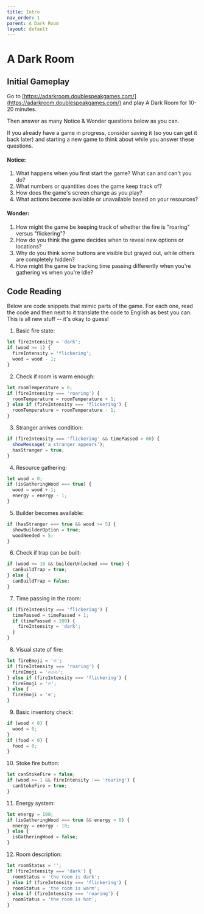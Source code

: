 ```yaml
---
title: Intro
nav_order: 1
parent: A Dark Room
layout: default
---
```


# A Dark Room

## Initial Gameplay

Go to [https://adarkroom.doublespeakgames.com/](https://adarkroom.doublespeakgames.com/) and play A Dark Room for 10-20 minutes.

Then answer as many Notice & Wonder questions below as you can.

If you already have a game in progress, consider saving it (so you can get it back later) and starting a new game to think about while you answer these questions.

#### Notice:

1. What happens when you first start the game? What can and can't you do?
1. What numbers or quantities does the game keep track of?
1. How does the game's screen change as you play?
1. What actions become available or unavailable based on your resources?

#### Wonder:

1. How might the game be keeping track of whether the fire is "roaring" versus "flickering"?
1. How do you think the game decides when to reveal new options or locations?
1. Why do you think some buttons are visible but grayed out, while others are completely hidden?
1. How might the game be tracking time passing differently when you're gathering vs when you're idle?

## Code Reading

Below are code snippets that mimic parts of the game. For each one, read the code and then next to it translate the code to English as best you can. This is all new stuff -- it's okay to guess!

1. Basic fire state:

```javascript
let fireIntensity = 'dark';
if (wood >= 1) {
  fireIntensity = 'flickering';
  wood = wood - 1;
}
```

2. Check if room is warm enough:

```javascript
let roomTemperature = 0;
if (fireIntensity === 'roaring') {
  roomTemperature = roomTemperature + 1;
} else if (fireIntensity === 'flickering') {
  roomTemperature = roomTemperature - 1;
}
```

3. Stranger arrives condition:

```javascript
if (fireIntensity === 'flickering' && timePassed > 60) {
  showMessage('a stranger appears');
  hasStranger = true;
}
```

4. Resource gathering:

```javascript
let wood = 0;
if (isGatheringWood === true) {
  wood = wood + 1;
  energy = energy - 1;
}
```

5. Builder becomes available:

```javascript
if (hasStranger === true && wood >= 5) {
  showBuilderOption = true;
  woodNeeded = 5;
}
```

6. Check if trap can be built:

```javascript
if (wood >= 10 && builderUnlocked === true) {
  canBuildTrap = true;
} else {
  canBuildTrap = false;
}
```

7. Time passing in the room:

```javascript
if (fireIntensity === 'flickering') {
  timePassed = timePassed + 1;
  if (timePassed > 100) {
    fireIntensity = 'dark';
  }
}
```

8. Visual state of fire:

```javascript
let fireEmoji = '🔥';
if (fireIntensity === 'roaring') {
  fireEmoji = '🔥🔥🔥';
} else if (fireIntensity === 'flickering') {
  fireEmoji = '🔥';
} else {
  fireEmoji = '❄️';
}
```

9. Basic inventory check:

```javascript
if (wood < 0) {
  wood = 0;
}
if (food < 0) {
  food = 0;
}
```

10. Stoke fire button:

```javascript
let canStokeFire = false;
if (wood >= 1 && fireIntensity !== 'roaring') {
  canStokeFire = true;
}
```

11. Energy system:

```javascript
let energy = 100;
if (isGatheringWood === true && energy > 0) {
  energy = energy - 10;
} else {
  isGatheringWood = false;
}
```

12. Room description:

```javascript
let roomStatus = '';
if (fireIntensity === 'dark') {
  roomStatus = 'the room is dark';
} else if (fireIntensity === 'flickering') {
  roomStatus = 'the room is warm';
} else if (fireIntensity === 'roaring') {
  roomStatus = 'the room is hot';
}
```
